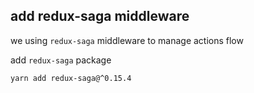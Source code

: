 ## add redux-saga middleware

we using `redux-saga` middleware to manage actions flow

add `redux-saga` package

```
yarn add redux-saga@^0.15.4
```
